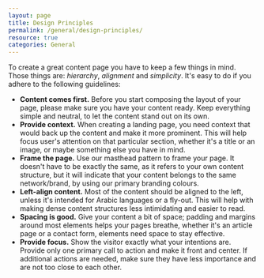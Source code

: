 ```yaml
---
layout: page
title: Design Principles
permalink: /general/design-principles/
resource: true
categories: General
---
```


To create a great content page you have to keep a few things in mind. Those things are: *hierarchy*, *alignment* and *simplicity*. It's easy to do if you adhere to the following guidelines:

- **Content comes first.** Before you start composing the layout of your page, please make sure you have your content ready. Keep everything simple and neutral, to let the content stand out on its own.
- **Provide context.** When creating a landing page, you need context that would back up the content and make it more prominent. This will help focus user's attention on that particular section, whether it's a title or an image, or maybe something else you have in mind.
- **Frame the page.** Use our masthead pattern to frame your page. It doesn't have to be exactly the same, as it refers to your own content structure, but it will indicate that your content belongs to the same network/brand, by using our primary branding colours.
- **Left-align content.** Most of the content should be aligned to the left, unless it's intended for Arabic languages or a fly-out. This will help with making dense content structures less intimidating and easier to read.
- **Spacing is good.** Give your content a bit of space; padding and margins around most elements helps your pages breathe, whether it's an article page or a contact form, elements need space to stay effective.
- **Provide focus.** Show the visitor exactly what your intentions are. Provide only one primary call to action and make it front and center. If additional actions are needed, make sure they have less importance and are not too close to each other.